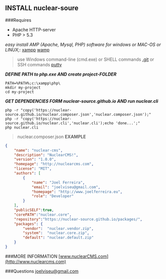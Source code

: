 ## INSTALL nuclear-soure
###Requires
- Apache  HTTP-server
- PHP > 5.3

*easy install AMP (Apache, Mysql, PHP) software for windows or MAC-OS or LINUX;:*
[xampp](https://www.apachefriends.org/pt_br/index.html)
[wamp](http://www.wampserver.com/en/)


>  use Windows command-line (cmd.exe) or SHELL commands [.git](https://git-scm.com/) or SSH commands [putty](http://www.putty.org/)

*__DEFINE PATH to php.exe AND create project-FOLDER__*
```
PATH=%PATH%;c:\xampp\php\ 
mkdir my-project
cd my-project 
```

*__GET DEPENDENCIES FORM nuclear-source.github.io AND run nuclear.cli__*

```
php -r "copy('https://nuclear-source.github.io/nuclear.composer.json','nuclear.composer.json');" 
php -r "copy('https://nuclear-source.github.io/nuclear.cli','nuclear.cli');echo 'done...';" 
php nuclear.cli
```

>  nuclear.composer.json __EXAMPLE__

```json
{
    "name": "nuclear-cms",
    "description": "NuclearCMS!",
    "version": "1.0.0",
    "homepage": "http://nuclearcms.com",
    "license": "MIT",
    "authors": [
        {
            "name": "Joel Ferreira",
            "email": "joelviseu@gmail.com",
            "homepage": "http://www.joelferreira.eu",
            "role": "Developer"
        }
    ],
    "publicSELF":true,
    "corePATH":"nuclear.core",
    "repository":"https://nuclear-source.github.io/packages/",
    "packages": {
        "vendor":  "nuclear.vendor.zip",
        "system":  "nuclear.core.zip",
        "default": "nuclear.default.zip"
    }
}
```

###MORE INFORMATION
[www.nuclearCMS.com](http://www.nuclearcms.com)

###Questions
joelviseu@gmail.com

